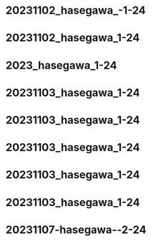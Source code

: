 # 20231102_hasegawa_-1-24
# 20231102_hasegawa_1-24
# 2023_hasegawa_1-24
# 20231103_hasegawa_1-24
# 20231103_hasegawa_1-24
# 20231103_hasegawa_1-24
# 20231103_hasegawa_1-24
# 20231103_hasegawa_1-24
# 20231107-hasegawa--2-24
